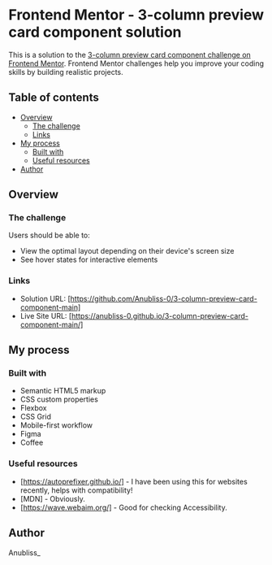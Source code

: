 # Frontend Mentor - 3-column preview card component solution

This is a solution to the [3-column preview card component challenge on Frontend Mentor](https://www.frontendmentor.io/challenges/3column-preview-card-component-pH92eAR2-). Frontend Mentor challenges help you improve your coding skills by building realistic projects. 

## Table of contents

- [Overview](#overview)
  - [The challenge](#the-challenge)
  - [Links](#links)
- [My process](#my-process)
  - [Built with](#built-with)
  - [Useful resources](#useful-resources)
- [Author](#author)




## Overview

### The challenge

Users should be able to:

- View the optimal layout depending on their device's screen size
- See hover states for interactive elements


### Links

- Solution URL: [https://github.com/Anubliss-0/3-column-preview-card-component-main]
- Live Site URL: [https://anubliss-0.github.io/3-column-preview-card-component-main/]

## My process

### Built with

- Semantic HTML5 markup
- CSS custom properties
- Flexbox
- CSS Grid
- Mobile-first workflow
- Figma
- Coffee


### Useful resources

- [https://autoprefixer.github.io/] - I have been using this for websites recently, helps with compatibility!
- [MDN] - Obviously.
- [https://wave.webaim.org/] - Good for checking Accessibility.

## Author

Anubliss_


